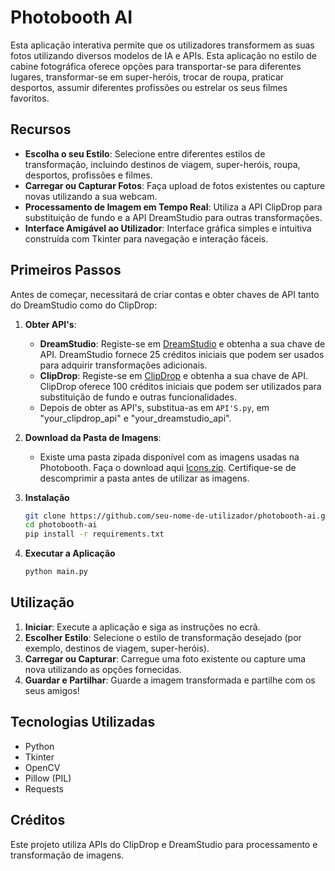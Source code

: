# Photobooth AI

Esta aplicação interativa permite que os utilizadores transformem as suas fotos utilizando diversos modelos de IA e APIs. Esta aplicação no estilo de cabine fotográfica oferece opções para transportar-se para diferentes lugares, transformar-se em super-heróis, trocar de roupa, praticar desportos, assumir diferentes profissões ou estrelar os seus filmes favoritos.

## Recursos

- **Escolha o seu Estilo**: Selecione entre diferentes estilos de transformação, incluindo destinos de viagem, super-heróis, roupa, desportos, profissões e filmes.
- **Carregar ou Capturar Fotos**: Faça upload de fotos existentes ou capture novas utilizando a sua webcam.
- **Processamento de Imagem em Tempo Real**: Utiliza a API ClipDrop para substituição de fundo e a API DreamStudio para outras transformações.
- **Interface Amigável ao Utilizador**: Interface gráfica simples e intuitiva construída com Tkinter para navegação e interação fáceis.

## Primeiros Passos

Antes de começar, necessitará de criar contas e obter chaves de API tanto do DreamStudio como do ClipDrop:

1. **Obter API's**:
   - **DreamStudio**: Registe-se em [DreamStudio](https://dreamstudio.com) e obtenha a sua chave de API. DreamStudio fornece 25 créditos iniciais que podem ser usados para adquirir transformações adicionais.
   - **ClipDrop**: Registe-se em [ClipDrop](https://clipdrop.co) e obtenha a sua chave de API. ClipDrop oferece 100 créditos iniciais que podem ser utilizados para substituição de fundo e outras funcionalidades.
   - Depois de obter as API's, substitua-as em `API'S.py`, em "your_clipdrop_api" e "your_dreamstudio_api".

2. **Download da Pasta de Imagens**:
   - Existe uma pasta zipada disponível com as imagens usadas na Photobooth. Faça o download aqui [Icons.zip](https://drive.google.com/file/d/1JiDvgkUUgC67-279M98mjCBfky9KwIi3/view?usp=sharing). Certifique-se de descomprimir a pasta antes de utilizar as imagens.

3. **Instalação**

   ```bash
   git clone https://github.com/seu-nome-de-utilizador/photobooth-ai.git
   cd photobooth-ai
   pip install -r requirements.txt
   ```

4. **Executar a Aplicação**
   ```bash
   python main.py
   ```

## Utilização

1. **Iniciar**: Execute a aplicação e siga as instruções no ecrã.
2. **Escolher Estilo**: Selecione o estilo de transformação desejado (por exemplo, destinos de viagem, super-heróis).
3. **Carregar ou Capturar**: Carregue uma foto existente ou capture uma nova utilizando as opções fornecidas.
4. **Guardar e Partilhar**: Guarde a imagem transformada e partilhe com os seus amigos!

## Tecnologias Utilizadas

- Python
- Tkinter
- OpenCV
- Pillow (PIL)
- Requests

## Créditos

Este projeto utiliza APIs do ClipDrop e DreamStudio para processamento e transformação de imagens.
